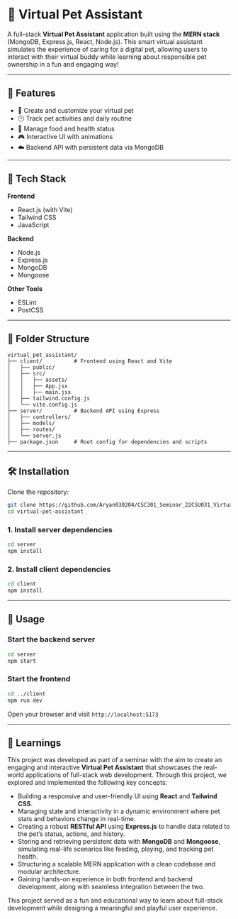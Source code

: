 
# 🐾 Virtual Pet Assistant

A full-stack **Virtual Pet Assistant** application built using the **MERN stack** (MongoDB, Express.js, React, Node.js). This smart virtual assistant simulates the experience of caring for a digital pet, allowing users to interact with their virtual buddy while learning about responsible pet ownership in a fun and engaging way!

---

## 📌 Features

- 🐶 Create and customize your virtual pet
- 🕒 Track pet activities and daily routine
- 🥗 Manage food and health status
- 🎮 Interactive UI with animations
- ☁️ Backend API with persistent data via MongoDB

---

## 🚀 Tech Stack

**Frontend**
- React.js (with Vite)
- Tailwind CSS
- JavaScript

**Backend**
- Node.js
- Express.js
- MongoDB
- Mongoose

**Other Tools**
- ESLint
- PostCSS

---

## 📁 Folder Structure

```
virtual_pet_assistant/
├── client/          # Frontend using React and Vite
│   ├── public/
│   ├── src/
│   │   ├── assets/
│   │   ├── App.jsx
│   │   ├── main.jsx
│   ├── tailwind.config.js
│   └── vite.config.js
├── server/          # Backend API using Express
│   ├── controllers/
│   ├── models/
│   ├── routes/
│   └── server.js
├── package.json     # Root config for dependencies and scripts
```

---

## 🛠️ Installation

Clone the repository:

```bash
git clone https://github.com/Aryan030204/CSC301_Seminar_22CSU031_Virtual_pet_assistant
cd virtual-pet-assistant
```

### 1. Install server dependencies

```bash
cd server
npm install
```

### 2. Install client dependencies

```bash
cd client
npm install
```

---

## 🧪 Usage

### Start the backend server

```bash
cd server
npm start
```

### Start the frontend

```bash
cd ../client
npm run dev
```

Open your browser and visit `http://localhost:5173`

---

## 🧠 Learnings

This project was developed as part of a seminar with the aim to create an engaging and interactive **Virtual Pet Assistant** that showcases the real-world applications of full-stack web development. Through this project, we explored and implemented the following key concepts:

- Building a responsive and user-friendly UI using **React** and **Tailwind CSS**.
- Managing state and interactivity in a dynamic environment where pet stats and behaviors change in real-time.
- Creating a robust **RESTful API** using **Express.js** to handle data related to the pet’s status, actions, and history.
- Storing and retrieving persistent data with **MongoDB** and **Mongoose**, simulating real-life scenarios like feeding, playing, and tracking pet health.
- Structuring a scalable MERN application with a clean codebase and modular architecture.
- Gaining hands-on experience in both frontend and backend development, along with seamless integration between the two.

This project served as a fun and educational way to learn about full-stack development while designing a meaningful and playful user experience.
